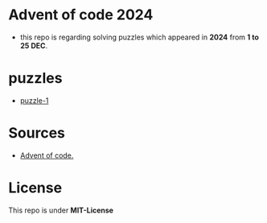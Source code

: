 # Advent of code 2024

- this repo is regarding solving puzzles which appeared in **2024** from **1 to 25 DEC**.

# puzzles
- [puzzle-1](puzzele-1)

# Sources

- [Advent of code.](https://adventofcode.com/)

# License

This repo is under **MIT-License**

